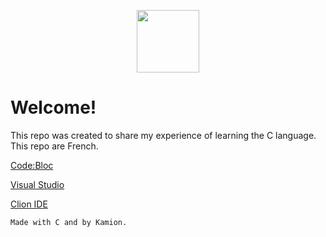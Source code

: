 <p align="center">
 <img width="100px" src="https://github.com/Kamionn/Learn_C/blob/main/Doc/c.png" align="center"/>
</p>
<p align="center">
<h1>Welcome!</h1> 
This repo was created to share my experience of learning the C language. This repo are French.
</p>

[Code:Bloc](https://www.codeblocks.org/)

[Visual Studio](https://visualstudio.microsoft.com/fr/)

[Clion IDE](https://www.jetbrains.com/fr-fr/clion/)

`Made with C and by Kamion.`
